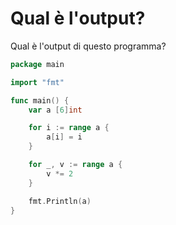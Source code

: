 # Qual è l'output?

Qual è l'output di questo programma?

```go
package main

import "fmt"

func main() {
	var a [6]int

	for i := range a {
		a[i] = i
	}

	for _, v := range a {
		v *= 2
	}

	fmt.Println(a)
}
```
